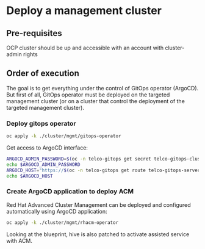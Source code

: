 # Deploy a management cluster

## Pre-requisites

OCP cluster should be up and accessible with an account with cluster-admin rights

## Order of execution

The goal is to get everything under the control of GitOps operator (ArgoCD). But first of all, GitOps operator must be deployed on the targeted management cluster (or on a cluster that control the deployment of the targeted management cluster).


### Deploy gitops operator

```bash
oc apply -k ./cluster/mgmt/gitops-operator

```


Get access to ArgoCD interface:

```bash
ARGOCD_ADMIN_PASSWORD=$(oc -n telco-gitops get secret telco-gitops-cluster -o jsonpath='{.data.admin\.password}' | base64 -d)
echo $ARGOCD_ADMIN_PASSWORD
ARGOCD_HOST="https://$(oc -n telco-gitops get route telco-gitops-server -o jsonpath='{.spec.host}')"
echo $ARGOCD_HOST
```

### Create ArgoCD application to deploy ACM

Red Hat Advanced Cluster Management can be deployed and configured automatically using ArgoCD application:

```bash
oc apply -k ./cluster/mgmt/rhacm-operator
```

Looking at the blueprint, hive is also patched to activate assisted service with ACM.

